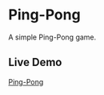 # Ping-Pong
A simple Ping-Pong game.

## Live Demo

[Ping-Pong](https://leitnerdominik.github.io/Ping-Pong)
